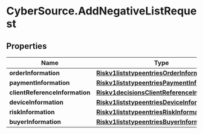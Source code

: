# CyberSource.AddNegativeListRequest

## Properties
Name | Type | Description | Notes
------------ | ------------- | ------------- | -------------
**orderInformation** | [**Riskv1liststypeentriesOrderInformation**](Riskv1liststypeentriesOrderInformation.md) |  | [optional] 
**paymentInformation** | [**Riskv1liststypeentriesPaymentInformation**](Riskv1liststypeentriesPaymentInformation.md) |  | [optional] 
**clientReferenceInformation** | [**Riskv1decisionsClientReferenceInformation**](Riskv1decisionsClientReferenceInformation.md) |  | [optional] 
**deviceInformation** | [**Riskv1liststypeentriesDeviceInformation**](Riskv1liststypeentriesDeviceInformation.md) |  | [optional] 
**riskInformation** | [**Riskv1liststypeentriesRiskInformation**](Riskv1liststypeentriesRiskInformation.md) |  | [optional] 
**buyerInformation** | [**Riskv1liststypeentriesBuyerInformation**](Riskv1liststypeentriesBuyerInformation.md) |  | [optional] 


